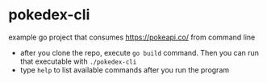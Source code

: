 # pokedex-cli
example go project that consumes https://pokeapi.co/ from command line
* after you clone the repo, execute `go build` command. Then you can run that executable with `./pokedex-cli` 
* type `help`  to list available commands after you run the program
